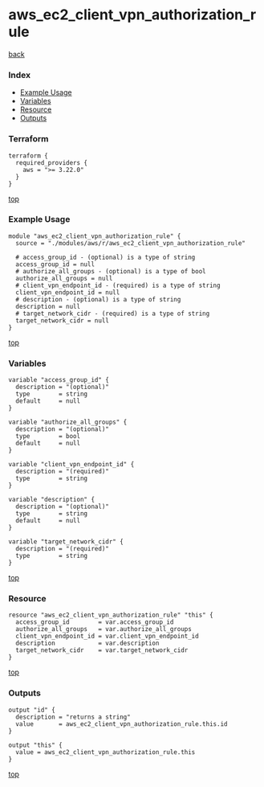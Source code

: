 # aws_ec2_client_vpn_authorization_rule
[back](../aws.md)
### Index
- [Example Usage](#example-usage)
- [Variables](#variables)
- [Resource](#resource)
- [Outputs](#outputs)
### Terraform
```hcl
terraform {
  required_providers {
    aws = ">= 3.22.0"
  }
}
```
[top](#index)
### Example Usage
```hcl
module "aws_ec2_client_vpn_authorization_rule" {
  source = "./modules/aws/r/aws_ec2_client_vpn_authorization_rule"

  # access_group_id - (optional) is a type of string
  access_group_id = null
  # authorize_all_groups - (optional) is a type of bool
  authorize_all_groups = null
  # client_vpn_endpoint_id - (required) is a type of string
  client_vpn_endpoint_id = null
  # description - (optional) is a type of string
  description = null
  # target_network_cidr - (required) is a type of string
  target_network_cidr = null
}
```
[top](#index)
### Variables
```hcl
variable "access_group_id" {
  description = "(optional)"
  type        = string
  default     = null
}

variable "authorize_all_groups" {
  description = "(optional)"
  type        = bool
  default     = null
}

variable "client_vpn_endpoint_id" {
  description = "(required)"
  type        = string
}

variable "description" {
  description = "(optional)"
  type        = string
  default     = null
}

variable "target_network_cidr" {
  description = "(required)"
  type        = string
}
```
[top](#index)

### Resource
```hcl
resource "aws_ec2_client_vpn_authorization_rule" "this" {
  access_group_id        = var.access_group_id
  authorize_all_groups   = var.authorize_all_groups
  client_vpn_endpoint_id = var.client_vpn_endpoint_id
  description            = var.description
  target_network_cidr    = var.target_network_cidr
}
```
[top](#index)
### Outputs
```hcl
output "id" {
  description = "returns a string"
  value       = aws_ec2_client_vpn_authorization_rule.this.id
}

output "this" {
  value = aws_ec2_client_vpn_authorization_rule.this
}
```
[top](#index)
